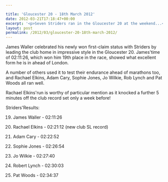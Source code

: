 ```yaml
---

title: 'Gloucester 20 - 18th March 2012'
date: 2012-03-21T17:18:47+00:00
excerpt: '<p>Seven Striders ran in the Gloucester 20 at the weekend...</p>'
layout: post
permalink: /2012/03/gloucester-20-18th-march-2012/
---
```

James Waller celebrated his newly won first-claim status with Striders by leading the club home in impressive style in the Gloucester 20. James'time of 02:11:26, which won him 19th place in the race, showed what excellent form he is in ahead of London.

A number of others used it to test their endurance ahead of marathons too, and Rachael Elkins, Adam Cary, Sophie Jones, Jo Wilkie, Rob Lynch and Pat Woods all ran well.

Rachael Elkins'run is worthy of particular mention as it knocked a further 5 minutes off the club record set only a week before!

Striders'Results:

19) James Waller - 02:11:26

40) Rachael Elkins - 02:21:12 (new club SL record)

50) Adam Cary - 02:22:52

61) Sophie Jones - 02:26:54

68) Jo Wilkie - 02:27:40

78) Robert Lynch - 02:30:03

99) Pat Woods - 02:34:37
